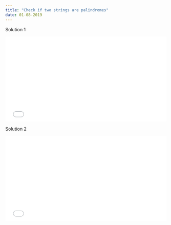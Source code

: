 ```yaml
---
title: "Check if two strings are palindromes"
date: 01-08-2019
---
```


Solution 1

<iframe height="265" style="width: 100%;" scrolling="no" title="Palindrome (Solution 1)" src="//codepen.io/ozywuli/embed/jdLyMv/?height=265&theme-id=dark&default-tab=js,result" frameborder="no" allowtransparency="true" allowfullscreen="true">
  See the Pen <a href='https://codepen.io/ozywuli/pen/jdLyMv/'>Palindrome (Solution 1)</a> by ozywuli
  (<a href='https://codepen.io/ozywuli'>@ozywuli</a>) on <a href='https://codepen.io'>CodePen</a>.
</iframe>

Solution 2

<iframe height="265" style="width: 100%;" scrolling="no" title="Palindrome (Solution 1)" src="//codepen.io/ozywuli/embed/RvZKZg/?height=265&theme-id=dark&default-tab=js,result" frameborder="no" allowtransparency="true" allowfullscreen="true">
  See the Pen <a href='https://codepen.io/ozywuli/pen/RvZKZg/'>Palindrome (Solution 1)</a> by ozywuli
  (<a href='https://codepen.io/ozywuli'>@ozywuli</a>) on <a href='https://codepen.io'>CodePen</a>.
</iframe>